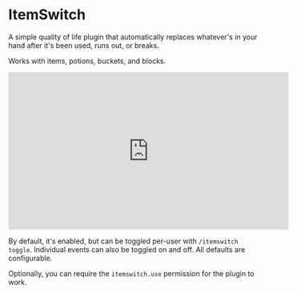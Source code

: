 # ItemSwitch

A simple quality of life plugin that automatically replaces whatever's in your hand after it's been used, runs out, or breaks.

Works with items, potions, buckets, and blocks.

<iframe width="560" height="315" src="https://www.youtube-nocookie.com/embed/8NsIaW7285c" title="YouTube video player" frameborder="0" allow="accelerometer; autoplay; clipboard-write; encrypted-media; gyroscope; picture-in-picture; web-share" allowfullscreen></iframe>

By default, it's enabled, but can be toggled per-user with `/itemswitch toggle`. Individual events can also be toggled on and off. All defaults are configurable.

Optionally, you can require the `itemswitch.use` permission for the plugin to work.